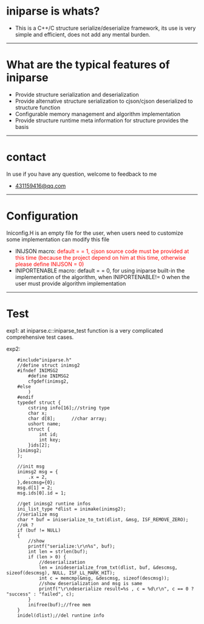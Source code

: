 # iniparse is whats?
* This is a C++/C structure serialize/deserialize framework, its use is very simple and efficient, does not add any mental burden.

---
# What are the typical features of iniparse
* Provide structure serialization and deserialization
* Provide alternative structure serialization to cjson/cjson deserialized to structure function
* Configurable memory management and algorithm implementation
* Provide structure runtime meta information for structure provides the basis
---
# contact
In use if you have any question, welcome to feedback to me


* 431159416@qq.com

---
# Configuration
Iniconfig.H is an empty file for the user, when users need to customize some implementation can modify this file


* INIJSON macro: <font color='red'> default = = 1, cjson source code must be provided at this time (because the project depend on him at this time, otherwise please define INIJSON = 0) </font>
* INIPORTENABLE macro: default = = 0, for using iniparse built-in the implementation of the algorithm, when INIPORTENABLE!= 0 when the user must provide algorithm implementation

---
# Test

exp1:
    at iniparse.c::iniparse_test function is a very complicated comprehensive test cases.
	
exp2:
```exp2
	#include"iniparse.h"
	//define struct inimsg2
	#ifndef INIMSG2
		#define INIMSG2
		cfgdef(inimsg2,
	#else
		)
	#endif
	typedef struct {
		cstring info[16];//string type
		char x;
		char d[8];		//char array;
		ushort name;
		struct {
			int id;
			int key;
		}ids[2];
	}inimsg2;
	);
	
	//init msg
	inimsg2 msg = {
		.x = 2,
	},descmsg={0};
	msg.d[1] = 2;
	msg.ids[0].id = 1;
	
	//get inimsg2 runtine infos
	ini_list_type *dlist = inimake(inimsg2);
	//serialize msg
	char * buf = iniserialize_to_txt(dlist, &msg, ISF_REMOVE_ZERO);
	//ok ?
	if (buf != NULL)
	{
		//show
		printf("serialize:\r\n%s", buf);
		int len = strlen(buf);
		if (len > 0) {
			//deserialization
			len = inideserialize_from_txt(dlist, buf, &descmsg, sizeof(descmsg), NULL, ISF_LL_MARK_HIT);
			int c = memcmp(&msg, &descmsg, sizeof(descmsg));
			//show deserialization and msg is same
			printf("\r\ndeserialize result=%s , c = %d\r\n", c == 0 ? "success" : "failed", c);
		}
		inifree(buf);//free mem
	}
	inidel(dlist);//del runtine info
```    
